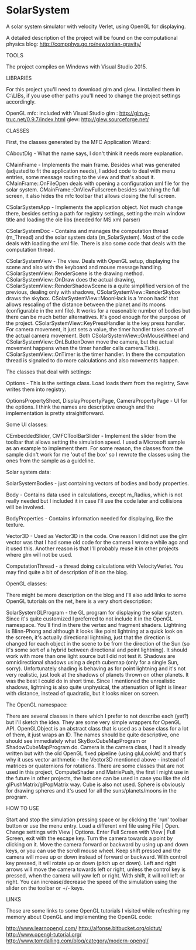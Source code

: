 # SolarSystem
A solar system simulator with velocity Verlet, using OpenGL for displaying.

A detailed description of the project will be found on the computational physics blog: http://compphys.go.ro/newtonian-gravity/

TOOLS

The project compiles on Windows with Visual Studio 2015.

LIBRARIES

For this project you'll need to download glm and glew. I installed them in C:\LIBs, if you use other paths you'll need to change the project settings accordingly.

OpenGL
mfc: included with Visual Studio
glm : http://glm.g-truc.net/0.9.7/index.html
glew: http://glew.sourceforge.net/

CLASSES

First, the classes generated by the MFC Application Wizard:

CAboutDlg - What the name says, I don't think it needs more explanation.

CMainFrame - Implements the main frame. Besides what was generated (adjusted to fit the application needs), I added code to deal with menu entries, some message routing to the view and that's about it. CMainFrame::OnFileOpen deals with opening a configuration xml file for the solar system. CMainFrame::OnViewFullscreen besides switching the full screen, it also hides the mfc toolbar that allows closing the full screen.

CSolarSystemApp - Implements the application object. Not much change there, besides setting a path for registry settings, setting the main window title and loading the ole libs (needed for MS xml parser)

CSolarSystemDoc - Contains and manages the computation thread (m_Thread) and the solar system data (m_SolarSystem). Most of the code deals with loading the xml file. There is also some code that deals with the computation thread.

CSolarSystemView - The view. Deals with OpenGL setup, displaying the scene and also with the keyboard and mouse message handling. CSolarSystemView::RenderScene is the drawing method. CSolarSystemView::OnDraw does the actual drawing, CSolarSystemView::RenderShadowScene is a quite simplified version of the previous, dealing only with shadows, CSolarSystemView::RenderSkybox draws the skybox.  CSolarSystemView::MoonHack is a 'moon hack' that allows rescaling of the distance between the planet and its moons (configurable in the xml file). It works for a reasonable number of bodies but there can be much better alternatives. It's good enough for the purpose of the project. CSolarSystemView::KeyPressHandler is the key press handler. For camera movement, it just sets a value, the timer handler takes care of the actual camera movement. Both CSolarSystemView::OnMouseWheel and CSolarSystemView::OnLButtonDown move the camera, but the actual movement happens when the timer handler calls camera.Tick(). CSolarSystemView::OnTimer is the timer handler. In there the computation thread is signaled to do more calculations and also movements happen.

The classes that deal with settings:

Options - This is the settings class. Load loads them from the registry, Save writes them into registry.

OptionsPropertySheet, DisplayPropertyPage, CameraPropertyPage - UI for the options. I think the names are descriptive enough and the implementation is pretty straightforward.

Some UI classes:

CEmbeddedSlider, CMFCToolBarSlider - Implement the slider from the toolbar that allows setting the simulation speed. I used a Microsoft sample as an example to implement them. For some reason, the classes from the sample didn't work for me 'out of the box' so I rewrote the classes using the ones from the sample as a guideline.

Solar system data:

SolarSystemBodies - just containing vectors of bodies and body properties. 

Body - Contains data used in calculations, except m_Radius, which is not really needed but I included it in case I'll use the code later and collisions will be involved.

BodyProperties - Contains information needed for displaying, like the texture.

Vector3D<T> - Used as Vector3D<double> in the code. One reason I did not use the glm vector was that I had some old code for the camera I wrote a while ago and it used this. Another reason is that I'll probably reuse it in other projects where glm will not be used.

ComputationThread - a thread doing calculations with VelocityVerlet. You may find quite a bit of description of it on the blog.

OpenGL classes:

There might be more description on the blog and I'll also add links to some OpenGL tutorials on the net, here is a very short description:

SolarSystemGLProgram - the GL program for displaying the solar system. Since it's quite customized I preferred to not include it in the OpenGL namespace. You'll find in there the vertex and fragment shaders. Lightning is Blinn-Phong and although it looks like point lightning at a quick look on the screen, it's actually directional lightning, just that the direction is changed for each object in the scene to be from the direction of the Sun (so it's some sort of a hybrid between directional and point lightning). It should work with more than one light source but I did not test it. Shadows are omnidirectional shadows using a depth cubemap (only for a single Sun, sorry). Unfortunately shading is behaving as for point lightning and it's not very realistic, just look at the shadows of planets thrown on other planets. It was the best I could do in short time. Since I mentioned the unrealistic shadows, lightning is also quite unphysical, the attenuation of light is linear with distance, instead of quadratic, but it looks nicer on screen.

The OpenGL namespace:

There are several classes in there which I prefer to not describe each (yet?) but I'll sketch the idea. They are some very simple wrappers for OpenGL API. OpenGLObject is an abstract class that is used as a base class for a lot of them, it just wraps an ID. The names should be quite descriptive, one should see immediately what SkyBoxCubeMapProgram or ShadowCubeMapProgram do. Camera is the camera class, I had it already written but with the old OpenGL fixed pipeline (using gluLookAt) and that's why it uses vector arithmetic - the Vector3D<double> mentioned above - instead of matrices or quaternions for rotations. There are some classes that are not used in this project, ComputeShader and MatrixPush, the first I might use in the future in other projects, the last one can be used in case you like the old glPushMatrix/glPopMatrix way. Cube is also not used. Sphere is obviously for drawing spheres and it's used for all the suns/planets/moons in the program. 


HOW TO USE

Start and stop the simulation pressing space or by clicking the 'run' toolbar button or use the menu entry. Load a different xml file using File | Open. Change settings with View | Options. Enter Full Screen with View | Full Screen, exit with the escape key. Turn the camera towards a point by clicking on it. Move the camera forward or backward by using up and down keys, or you can use the scroll mouse wheel. Keep shift pressed and the camera will move up or down instead of forward or backward. With control key pressed, it will rotate up or down (pitch up or down). Left and right arrows will move the camera towards left or right, unless the control key is pressed, when the camera will yaw left or right. With shift, it will roll left or right. You can increase/decrease the speed of the simulation using the slider on the toolbar or +/- keys.


LINKS

Those are some links to some OpenGL tutorials I visited while refreshing my memory about OpenGL and implementing the OpenGL code:

http://www.learnopengl.com/
http://alfonse.bitbucket.org/oldtut/
http://www.opengl-tutorial.org/
http://www.tomdalling.com/blog/category/modern-opengl/
